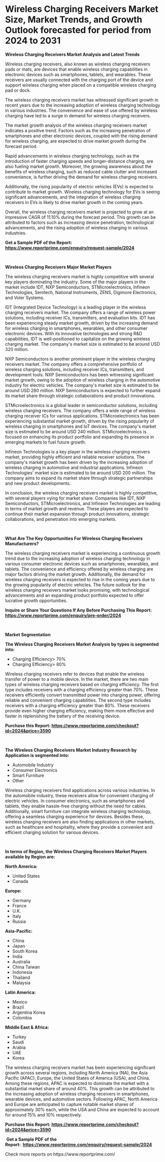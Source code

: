 <p><h1>Wireless Charging Receivers Market Size, Market Trends, and Growth Outlook forecasted for period from 2024 to 2031</h1></p><p><strong>Wireless Charging Receivers Market Analysis and Latest Trends</strong></p>
<p><p>Wireless charging receivers, also known as wireless charging receivers pads or mats, are devices that enable wireless charging capabilities in electronic devices such as smartphones, tablets, and wearables. These receivers are usually connected with the charging port of the device and support wireless charging when placed on a compatible wireless charging pad or dock.</p><p>The wireless charging receivers market has witnessed significant growth in recent years due to the increasing adoption of wireless charging technology in various industries. The convenience and ease of use offered by wireless charging have led to a surge in demand for wireless charging receivers.</p><p>The market growth analysis of the wireless charging receivers market indicates a positive trend. Factors such as the increasing penetration of smartphones and other electronic devices, coupled with the rising demand for wireless charging, are expected to drive market growth during the forecast period.</p><p>Rapid advancements in wireless charging technology, such as the introduction of faster charging speeds and longer-distance charging, are also fueling market growth. Moreover, the growing awareness about the benefits of wireless charging, such as reduced cable clutter and increased convenience, is further driving the demand for wireless charging receivers.</p><p>Additionally, the rising popularity of electric vehicles (EVs) is expected to contribute to market growth. Wireless charging technology for EVs is seeing significant advancements, and the integration of wireless charging receivers in EVs is likely to drive market growth in the coming years.</p><p>Overall, the wireless charging receivers market is projected to grow at an impressive CAGR of 11.10% during the forecast period. This growth can be attributed to factors such as increasing device penetration, technological advancements, and the rising adoption of wireless charging in various industries.</p></p>
<p><strong>Get a Sample PDF of the Report:&nbsp; <a href="https://www.reportprime.com/enquiry/request-sample/2024">https://www.reportprime.com/enquiry/request-sample/2024</a></strong></p>
<p>&nbsp;</p>
<p><strong>Wireless Charging Receivers Major Market Players</strong></p>
<p><p>The wireless charging receivers market is highly competitive with several key players dominating the industry. Some of the major players in the market include IDT, NXP Semiconductors, STMicroelectronics, Infineon Technologies, Semtech, National Instruments, ZENS, Digimore Electronics, and Voler Systems.</p><p>IDT (Integrated Device Technology) is a leading player in the wireless charging receivers market. The company offers a range of wireless power solutions, including receiver ICs, transmitters, and evaluation kits. IDT has been experiencing steady market growth, driven by the increasing demand for wireless charging in smartphones, wearables, and other consumer electronic devices. With its innovative technologies and strong R&D capabilities, IDT is well-positioned to capitalize on the growing wireless charging market. The company's market size is estimated to be around USD 320 million.</p><p>NXP Semiconductors is another prominent player in the wireless charging receivers market. The company offers a comprehensive portfolio of wireless charging solutions, including receiver ICs, transmitters, and development tools. NXP Semiconductors has been witnessing significant market growth, owing to the adoption of wireless charging in the automotive industry for electric vehicles. The company's market size is estimated to be around USD 280 million. NXP Semiconductors is expected to further expand its market share through strategic collaborations and product innovations.</p><p>STMicroelectronics is a global leader in semiconductor solutions, including wireless charging receivers. The company offers a wide range of wireless charging receiver ICs for various applications. STMicroelectronics has been experiencing substantial market growth, driven by the rising popularity of wireless charging in smartphones and IoT devices. The company's market size is estimated to be around USD 240 million. STMicroelectronics is focused on enhancing its product portfolio and expanding its presence in emerging markets to fuel future growth.</p><p>Infineon Technologies is a key player in the wireless charging receivers market, providing highly efficient and reliable receiver solutions. The company's market growth has been driven by the increasing adoption of wireless charging in automotive and industrial applications. Infineon Technologies' market size is estimated to be around USD 200 million. The company aims to expand its market share through strategic partnerships and new product developments.</p><p>In conclusion, the wireless charging receivers market is highly competitive, with several players vying for market share. Companies like IDT, NXP Semiconductors, STMicroelectronics, and Infineon Technologies are leading in terms of market growth and revenue. These players are expected to continue their market expansion through product innovations, strategic collaborations, and penetration into emerging markets.</p></p>
<p>&nbsp;</p>
<p><strong>What Are The Key Opportunities For Wireless Charging Receivers Manufacturers?</strong></p>
<p><p>The wireless charging receivers market is experiencing a continuous growth trend due to the increasing adoption of wireless charging technology in various consumer electronic devices such as smartphones, wearables, and tablets. The convenience and efficiency offered by wireless charging are major factors driving the market growth. Additionally, the demand for wireless charging receivers is expected to rise in the coming years due to the growing popularity of electric vehicles. The future outlook for the wireless charging receivers market looks promising, with technological advancements and an expanding product portfolio expected to offer lucrative growth opportunities.</p></p>
<p><strong>Inquire or Share Your Questions If Any Before Purchasing This Report: <a href="https://www.reportprime.com/enquiry/pre-order/2024">https://www.reportprime.com/enquiry/pre-order/2024</a></strong></p>
<p>&nbsp;</p>
<p><strong>Market Segmentation</strong></p>
<p><strong>The Wireless Charging Receivers Market Analysis by types is segmented into:</strong></p>
<p><ul><li>Charging Efficiency> 70%</li><li>Charging Efficiency> 80%</li></ul></p>
<p><p>Wireless charging receivers refer to devices that enable the wireless transfer of power to a mobile device. In the market, there are two main types of wireless charging receivers based on charging efficiency. The first type includes receivers with a charging efficiency greater than 70%. These receivers efficiently convert transmitted power into charging power, offering reliable and convenient charging capabilities. The second type includes receivers with a charging efficiency greater than 80%. These receivers provide even higher charging efficiency, making them more effective and faster in replenishing the battery of the receiving device.</p></p>
<p><strong>Purchase this Report:&nbsp;<a href="https://www.reportprime.com/checkout?id=2024&price=3590">https://www.reportprime.com/checkout?id=2024&price=3590</a></strong></p>
<p>&nbsp;</p>
<p><strong>The Wireless Charging Receivers Market Industry Research by Application is segmented into:</strong></p>
<p><ul><li>Automobile Industry</li><li>Consumer Electronics</li><li>Smart Furniture</li><li>Other</li></ul></p>
<p><p>Wireless charging receivers find applications across various industries. In the automobile industry, these receivers allow for convenient charging of electric vehicles. In consumer electronics, such as smartphones and tablets, they enable hassle-free charging without the need for cables. Additionally, smart furniture can integrate wireless charging technology, offering a seamless charging experience for devices. Besides these, wireless charging receivers are also finding applications in other markets, such as healthcare and hospitality, where they provide a convenient and efficient charging solution for various devices.</p></p>
<p>&nbsp;</p>
<p><strong>In terms of Region, the Wireless Charging Receivers Market Players available by Region are:</strong></p>
<p>
    <p> <strong> North America: </strong>
        <ul>
            <li>United States</li>
            <li>Canada</li>
        </ul>
        </p> 
    <p> <strong> Europe: </strong>
        <ul>
            <li>Germany</li>
            <li>France</li>
            <li>U.K.</li>
            <li>Italy</li>
            <li>Russia</li>
        </ul>
        </p> 
    <p> <strong> Asia-Pacific: </strong>
        <ul>
            <li>China</li>
            <li>Japan</li>
            <li>South Korea</li>
            <li>India</li>
            <li>Australia</li>
            <li>China Taiwan</li>
            <li>Indonesia</li>
            <li>Thailand</li>
            <li>Malaysia</li>
        </ul>
        </p> 
    <p> <strong> Latin America: </strong>
        <ul>
            <li>Mexico</li>
            <li>Brazil</li>
            <li>Argentina Korea</li>
            <li>Colombia</li>
        </ul>
        </p> 
    <p> <strong> Middle East & Africa: </strong>
        <ul>
            <li>Turkey</li>
            <li>Saudi</li>
            <li>Arabia</li>
            <li>UAE</li>
            <li>Korea</li>
        </ul>
    </p>
    </p>
<p><p>The wireless charging receivers market has been experiencing significant growth across several regions, including North America (NA), the Asia Pacific (APAC), Europe, the United States of America (USA), and China. Among these regions, APAC is expected to dominate the market with a substantial market share of around 40%. This growth can be attributed to the increasing adoption of wireless charging receivers in smartphones, wearable devices, and automotive sectors. Following APAC, North America and Europe are anticipated to capture notable market shares of approximately 30% each, while the USA and China are expected to account for around 15% and 10% respectively.</p></p>
<p><strong>Purchase this Report: <a href="https://www.reportprime.com/checkout?id=2024&price=3590">https://www.reportprime.com/checkout?id=2024&price=3590</a></strong></p>
<p>&nbsp;<strong>Get a Sample PDF of the Report:&nbsp;&nbsp;<a href="https://www.reportprime.com/enquiry/request-sample/2024">https://www.reportprime.com/enquiry/request-sample/2024</a></strong></p>
<p><strong></strong></p>
<p>Check more reports on https://www.reportprime.com/</p>